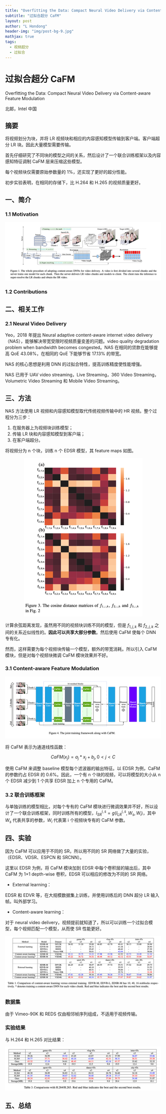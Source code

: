 ```yaml
---
title: "Overfitting the Data: Compact Neural Video Delivery via Content-aware Feature Modulation"
subtitle: "过拟合超分 CaFM"
layout: post
author: "L Hondong"
header-img: "img/post-bg-9.jpg"
mathjax: true
tags:
  - 视频超分
  - 过拟合
---
```


# 过拟合超分 CaFM

Overfitting the Data: Compact Neural Video Delivery via Content-aware Feature Modulation

北邮，Intel 中国

## 摘要

将视频划分为块，并将 LR 视频块和相应的内容感知模型传输到客户端。客户端超分 LR 块。因此大量模型需要传输。

首先仔细研究了不同块的模型之间的关系，然后设计了一个联合训练框架以及内容感知特征调制 CaFM 层来压缩这些模型。

每个视频块仅需要原始参数量的 1%，还实现了更好的超分性能。

初步实验表明，在相同的存储下，比 H.264 和 H.265 的视频质量更好。

## 一、简介

### 1.1 Motivation

<div align=center><img src="/assets/CaFM-2022-01-12-12-27-20.png" alt="CaFM-2022-01-12-12-27-20" style="zoom:50%;" /></div>

### 1.2 Contributions

## 二、相关工作

### 2.1 Neural Video Delivery

Yeo，2018 年提出 Neural adaptive content-aware internet video delivery（NAS），能够解决带宽受限时视频质量变差的问题。video quality degradation problem when bandwidth becomes congested。NAS 在相同的贷款在能够提高 QoE 43.08%，在相同的 QoE 下能够节省 17.13% 的带宽。

NAS 的核心思想是利用 DNN 的过拟合特性，提高训练精度使性能增强。

NAS 已用于 UAV video streaming，Live Streaming，360 Video Streaming，Volumetric Video Streaming 和 Mobile Video Streaming。

## 三、方法

NAS 方法使用 LR 视频和内容感知模型取代传统视频传输中的 HR 视频。整个过程分为三步：

1. 在服务器上为视频块训练模型；
2. 传输 LR 块和内容感知模型到客户端；
3. 在客户端超分。

将视频分为 n 个块，训练 n 个 EDSR 模型，其 feature maps 如图。

<div align=center><img src="/assets/CaFM-2022-01-12-12-27-49.png" alt="CaFM-2022-01-12-12-27-49" style="zoom:50%;" /></div>

计算余弦距离发现，虽然用不同的视频块训练不同的模型，但是 $f_{1,j,k}$ 和 $f_{2,j,k}$ 之间的关系近似线性的。**因此可以共享大部分参数**。然后使用 CaFM 使每个 DNN 专有化。

然而，这样需要为每个视频块传输一个模型，额外的带宽消耗。所以引入 CaFM 模块，但是对每个视频块微调 CaFM 模块效果并不好。

### 3.1 Content-aware Feature Modulation

<div align=center><img src="/assets/CaFM-2022-01-12-12-28-23.png" alt="CaFM-2022-01-12-12-28-23" style="zoom:50%;" /></div>

将 CaFM 表示为通道线性函数：

$$
CaFM(x_j)=a_j*x_j+b_j,0<j<C
$$

使用 CaFM 来调整 baseline 模型每个滤波器的输出特征。以 EDSR 为例，CaFM 的参数约占 EDSR 的 0.6%。因此，一个有 n 个块的视频，可以将模型的大小从 n 个 EDSR 减少到 1 个共享 EDSR 加上 n 个专用的 CaFM。

### 3.2 联合训练框架

与单独训练的模型相比，对每个专有的 CaFM 模块进行微调效果并不好，所以设计了一个联合训练框架，同时训练所有的模型，$I_{SR}^{i,s}=g(I_{LR}^{i,s},W_s,W_i)$，其中 $W_s$ 代表共享的参数，$W_i$ 代表第 i 个视频块专有的 CaFM 参数。

## 四、实验

因为 CaFM 可以应用于不同的 SR，所以用不同的 SR 网络做了大量的实验，（EDSR、VDSR、ESPCN 和 SRCNN）。

这里以 EDSR 为例，将 CaFM 模块加到 EDSR 中每个卷积层的输出后，其中 CaFM 为 1×1 depth-wise 卷积，EDSR 可以相应的修改为不同的 SR 网络。

- External learning：

EDSR 和 EDVR 等，在大规模数据集上训练，并使用训练后的 DNN 超分 LR 输入帧。叫外部学习。

- Content-aware learning：

对于 neural video delivery，视频提前就知道了，所以可以训练一个过拟合模型，每个视频匹配一个模型，从而使 SR 性能更好。

<div align=center><img src="/assets/CaFM-2022-01-12-12-28-49.png" alt="CaFM-2022-01-12-12-28-49" style="zoom:50%;" /></div>

### 数据集

由于 Vimeo-90K 和 REDS 仅由相邻帧序列组成，不适用于视频传输。

### 实验结果

与 H.264 和 H.265 对比结果：

<div align=center><img src="/assets/CaFM-2022-01-12-12-29-09.png" alt="CaFM-2022-01-12-12-29-09" style="zoom:50%;" /></div>

## 五、总结
